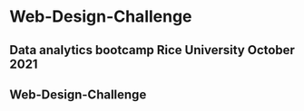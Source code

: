 # Web-Design-Challenge
## Data analytics bootcamp Rice University October 2021
## Web-Design-Challenge



